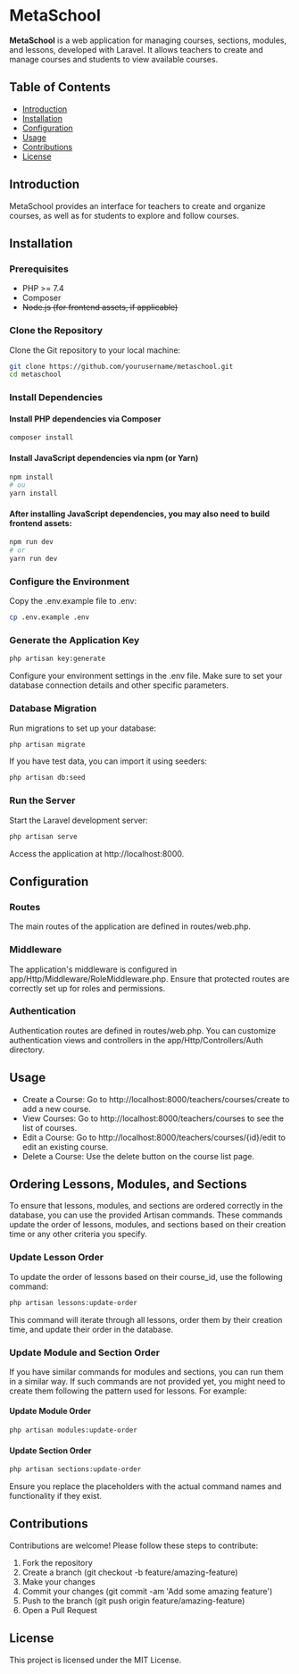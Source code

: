# MetaSchool

**MetaSchool** is a web application for managing courses, sections, modules, and lessons, developed with Laravel. It allows teachers to create and manage courses and students to view available courses.

## Table of Contents

- [Introduction](#introduction)
- [Installation](#installation)
- [Configuration](#configuration)
- [Usage](#usage)
- [Contributions](#contributions)
- [License](#license)

## Introduction

MetaSchool provides an interface for teachers to create and organize courses, as well as for students to explore and follow courses.

## Installation

### Prerequisites

- PHP >= 7.4
- Composer
- ~~Node.js (for frontend assets, if applicable)~~

### Clone the Repository

Clone the Git repository to your local machine:

```bash
git clone https://github.com/yourusername/metaschool.git
cd metaschool
```

### Install Dependencies

#### Install PHP dependencies via Composer

```bash
composer install
```

#### Install JavaScript dependencies via npm (or Yarn)

```bash
npm install
# ou
yarn install
```

#### After installing JavaScript dependencies, you may also need to build frontend assets:

```bash
npm run dev
# or
yarn run dev
```

### Configure the Environment

Copy the .env.example file to .env:

```bash
cp .env.example .env
```

### Generate the Application Key

```bash
php artisan key:generate
```

Configure your environment settings in the .env file. Make sure to set your database connection details and other specific parameters.

### Database Migration

Run migrations to set up your database:

```bash
php artisan migrate
```

If you have test data, you can import it using seeders:

```bash
php artisan db:seed
```

### Run the Server

Start the Laravel development server:

```bash
php artisan serve
```

Access the application at http://localhost:8000.

## Configuration

### Routes

The main routes of the application are defined in routes/web.php.

### Middleware

The application's middleware is configured in app/Http/Middleware/RoleMiddleware.php. Ensure that protected routes are correctly set up for roles and permissions.

### Authentication

Authentication routes are defined in routes/web.php. You can customize authentication views and controllers in the app/Http/Controllers/Auth directory.

## Usage

- Create a Course: Go to http://localhost:8000/teachers/courses/create to add a new course.
- View Courses: Go to http://localhost:8000/teachers/courses to see the list of courses.
- Edit a Course: Go to http://localhost:8000/teachers/courses/{id}/edit to edit an existing course.
- Delete a Course: Use the delete button on the course list page.

## Ordering Lessons, Modules, and Sections

To ensure that lessons, modules, and sections are ordered correctly in the database, you can use the provided Artisan commands. These commands update the order of lessons, modules, and sections based on their creation time or any other criteria you specify.

### Update Lesson Order

To update the order of lessons based on their course_id, use the following command:

```bash
php artisan lessons:update-order
```

This command will iterate through all lessons, order them by their creation time, and update their order in the database.

### Update Module and Section Order

If you have similar commands for modules and sections, you can run them in a similar way. If such commands are not provided yet, you might need to create them following the pattern used for lessons. For example:

#### Update Module Order

```bash
php artisan modules:update-order
```

#### Update Section Order

```bash
php artisan sections:update-order
```

Ensure you replace the placeholders with the actual command names and functionality if they exist.

## Contributions

Contributions are welcome! Please follow these steps to contribute:

1. Fork the repository
2. Create a branch (git checkout -b feature/amazing-feature)
3. Make your changes
4. Commit your changes (git commit -am 'Add some amazing feature')
5. Push to the branch (git push origin feature/amazing-feature)
6. Open a Pull Request

## License

This project is licensed under the MIT License.
